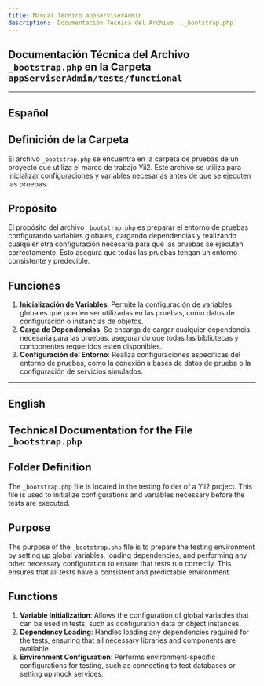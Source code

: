 ```yaml
---
title: Manual Técnico appServiserAdmin
description:  Documentación Técnica del Archivo `._bootstrap.php`
---
```


## Documentación Técnica del Archivo `_bootstrap.php` en la Carpeta `appServiserAdmin/tests/functional`

---

## Español

## Definición de la Carpeta
El archivo `_bootstrap.php` se encuentra en la carpeta de pruebas de un proyecto que utiliza el marco de trabajo Yii2. Este archivo se utiliza para inicializar configuraciones y variables necesarias antes de que se ejecuten las pruebas.

## Propósito
El propósito del archivo `_bootstrap.php` es preparar el entorno de pruebas configurando variables globales, cargando dependencias y realizando cualquier otra configuración necesaria para que las pruebas se ejecuten correctamente. Esto asegura que todas las pruebas tengan un entorno consistente y predecible.

## Funciones
1. **Inicialización de Variables**: Permite la configuración de variables globales que pueden ser utilizadas en las pruebas, como datos de configuración o instancias de objetos.
2. **Carga de Dependencias**: Se encarga de cargar cualquier dependencia necesaria para las pruebas, asegurando que todas las bibliotecas y componentes requeridos estén disponibles.
3. **Configuración del Entorno**: Realiza configuraciones específicas del entorno de pruebas, como la conexión a bases de datos de prueba o la configuración de servicios simulados.

---

## English

## Technical Documentation for the File `_bootstrap.php`

## Folder Definition
The `_bootstrap.php` file is located in the testing folder of a Yii2 project. This file is used to initialize configurations and variables necessary before the tests are executed.

## Purpose
The purpose of the `_bootstrap.php` file is to prepare the testing environment by setting up global variables, loading dependencies, and performing any other necessary configuration to ensure that tests run correctly. This ensures that all tests have a consistent and predictable environment.

## Functions
1. **Variable Initialization**: Allows the configuration of global variables that can be used in tests, such as configuration data or object instances.
2. **Dependency Loading**: Handles loading any dependencies required for the tests, ensuring that all necessary libraries and components are available.
3. **Environment Configuration**: Performs environment-specific configurations for testing, such as connecting to test databases or setting up mock services.